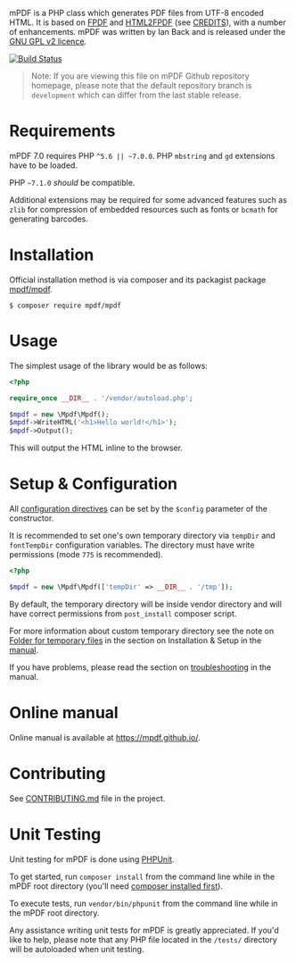 mPDF is a PHP class which generates PDF files from UTF-8 encoded HTML. It is based on [FPDF](http://www.fpdf.org/)
and [HTML2FPDF](http://html2fpdf.sourceforge.net/) (see [CREDITS](CREDITS.txt)), with a number of enhancements.
mPDF was written by Ian Back and is released under the [GNU GPL v2 licence](LICENSE.txt).

[![Build Status](https://travis-ci.org/mpdf/mpdf.svg?branch=development)](https://travis-ci.org/mpdf/mpdf)

> Note: If you are viewing this file on mPDF Github repository homepage, please note that the default repository
> branch is `development` which can differ from the last stable release.

Requirements
============

mPDF 7.0 requires PHP `^5.6 || ~7.0.0`. PHP `mbstring` and `gd` extensions have to be loaded.

PHP `~7.1.0` _should_ be compatible.

Additional extensions may be required for some advanced features such as `zlib` for compression of embedded
resources such as fonts or `bcmath` for generating barcodes.

Installation
============

Official installation method is via composer and its packagist package [mpdf/mpdf](https://packagist.org/packages/mpdf/mpdf).

```
$ composer require mpdf/mpdf
```

Usage
=====

The simplest usage of the library would be as follows:

```php
<?php

require_once __DIR__ . '/vendor/autoload.php';

$mpdf = new \Mpdf\Mpdf();
$mpdf->WriteHTML('<h1>Hello world!</h1>');
$mpdf->Output();

```

This will output the HTML inline to the browser.

Setup & Configuration
=====================

All [configuration directives](https://mpdf.github.io/reference/mpdf-variables/overview.html) can
be set by the `$config` parameter of the constructor.

It is recommended to set one's own temporary directory via `tempDir` and `fontTempDir` configuration variables.
The directory must have write permissions (mode `775` is recommended).


```php
<?php

$mpdf = new \Mpdf\Mpdf(['tempDir' => __DIR__ . '/tmp']);

```

By default, the temporary directory will be inside vendor directory and will have correct permissions from
`post_install` composer script.

For more information about custom temporary directory see the note on
[Folder for temporary files](https://mpdf.github.io/installation-setup/folders-for-temporary-files.html)
in the section on Installation & Setup in the [manual](https://mpdf.github.io/).

If you have problems, please read the section on
[troubleshooting](https://mpdf.github.io/troubleshooting/known-issues.html) in the manual.

Online manual
=============

Online manual is available at https://mpdf.github.io/.

Contributing
============

See [CONTRIBUTING.md](https://github.com/mpdf/mpdf/blob/development/.github/CONTRIBUTING.md) file in the project.

Unit Testing
============

Unit testing for mPDF is done using [PHPUnit](https://phpunit.de/).

To get started, run `composer install` from the command line while in the mPDF root directory
(you'll need [composer installed first](https://getcomposer.org/download/)).

To execute tests, run `vendor/bin/phpunit` from the command line while in the mPDF root directory.

Any assistance writing unit tests for mPDF is greatly appreciated. If you'd like to help, please
note that any PHP file located in the `/tests/` directory will be autoloaded when unit testing.
